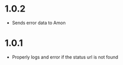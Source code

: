 1.0.2
=======

* Sends error data to Amon

1.0.1
=======

* Properly logs and error if the status url is not found